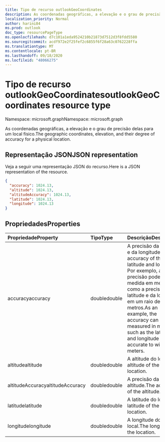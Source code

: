 ```yaml
---
title: Tipo de recurso outlookGeoCoordinates
description: As coordenadas geográficas, a elevação e o grau de precisão delas para um local físico.
localization_priority: Normal
author: harini84
ms.prod: outlook
doc_type: resourcePageType
ms.openlocfilehash: d7c101a1eda9524210b21873d7512d3f8fdd5580
ms.sourcegitcommit: acdf972e2f25fef2c6855f6f28a63c0762228ffa
ms.translationtype: MT
ms.contentlocale: pt-BR
ms.lasthandoff: 09/18/2020
ms.locfileid: "48066275"
---
```

# <a name="outlookgeocoordinates-resource-type"></a><span data-ttu-id="c85c7-103">Tipo de recurso outlookGeoCoordinates</span><span class="sxs-lookup"><span data-stu-id="c85c7-103">outlookGeoCoordinates resource type</span></span>

<span data-ttu-id="c85c7-104">Namespace: microsoft.graph</span><span class="sxs-lookup"><span data-stu-id="c85c7-104">Namespace: microsoft.graph</span></span>

<span data-ttu-id="c85c7-105">As coordenadas geográficas, a elevação e o grau de precisão delas para um local físico.</span><span class="sxs-lookup"><span data-stu-id="c85c7-105">The geographic coordinates, elevation, and their degree of accuracy for a physical location.</span></span>

## <a name="json-representation"></a><span data-ttu-id="c85c7-106">Representação JSON</span><span class="sxs-lookup"><span data-stu-id="c85c7-106">JSON representation</span></span>

<span data-ttu-id="c85c7-107">Veja a seguir uma representação JSON do recurso.</span><span class="sxs-lookup"><span data-stu-id="c85c7-107">Here is a JSON representation of the resource.</span></span>

<!-- {
  "blockType": "resource",
  "optionalProperties": [

  ],
  "@odata.type": "microsoft.graph.outlookGeoCoordinates"
}-->

```json
{
  "accuracy": 1024.13,
  "altitude": 1024.13,
  "altitudeAccuracy": 1024.13,
  "latitude": 1024.13,
  "longitude": 1024.13
}

```
## <a name="properties"></a><span data-ttu-id="c85c7-108">Propriedades</span><span class="sxs-lookup"><span data-stu-id="c85c7-108">Properties</span></span>
| <span data-ttu-id="c85c7-109">Propriedade</span><span class="sxs-lookup"><span data-stu-id="c85c7-109">Property</span></span>     | <span data-ttu-id="c85c7-110">Tipo</span><span class="sxs-lookup"><span data-stu-id="c85c7-110">Type</span></span>   |<span data-ttu-id="c85c7-111">Descrição</span><span class="sxs-lookup"><span data-stu-id="c85c7-111">Description</span></span>|
|:---------------|:--------|:----------|
|<span data-ttu-id="c85c7-112">accuracy</span><span class="sxs-lookup"><span data-stu-id="c85c7-112">accuracy</span></span>|<span data-ttu-id="c85c7-113">double</span><span class="sxs-lookup"><span data-stu-id="c85c7-113">double</span></span>|<span data-ttu-id="c85c7-114">A precisão da latitude e da longitude.</span><span class="sxs-lookup"><span data-stu-id="c85c7-114">The accuracy of the latitude and longitude.</span></span> <span data-ttu-id="c85c7-115">Por exemplo, a precisão pode ser medida em metros, como a precisão da latitude e da longitude em um raio de 50 metros.</span><span class="sxs-lookup"><span data-stu-id="c85c7-115">As an example, the accuracy can be measured in meters, such as the latitude and longitude are accurate to within 50 meters.</span></span>|
|<span data-ttu-id="c85c7-116">altitude</span><span class="sxs-lookup"><span data-stu-id="c85c7-116">altitude</span></span>|<span data-ttu-id="c85c7-117">double</span><span class="sxs-lookup"><span data-stu-id="c85c7-117">double</span></span>|<span data-ttu-id="c85c7-118">A altitude do local.</span><span class="sxs-lookup"><span data-stu-id="c85c7-118">The altitude of the location.</span></span>|
|<span data-ttu-id="c85c7-119">altitudeAccuracy</span><span class="sxs-lookup"><span data-stu-id="c85c7-119">altitudeAccuracy</span></span>|<span data-ttu-id="c85c7-120">double</span><span class="sxs-lookup"><span data-stu-id="c85c7-120">double</span></span>|<span data-ttu-id="c85c7-121">A precisão da altitude.</span><span class="sxs-lookup"><span data-stu-id="c85c7-121">The accuracy of the altitude.</span></span>|
|<span data-ttu-id="c85c7-122">latitude</span><span class="sxs-lookup"><span data-stu-id="c85c7-122">latitude</span></span>|<span data-ttu-id="c85c7-123">double</span><span class="sxs-lookup"><span data-stu-id="c85c7-123">double</span></span>|<span data-ttu-id="c85c7-124">A latitude do local.</span><span class="sxs-lookup"><span data-stu-id="c85c7-124">The latitude of the location.</span></span>|
|<span data-ttu-id="c85c7-125">longitude</span><span class="sxs-lookup"><span data-stu-id="c85c7-125">longitude</span></span>|<span data-ttu-id="c85c7-126">double</span><span class="sxs-lookup"><span data-stu-id="c85c7-126">double</span></span>|<span data-ttu-id="c85c7-127">A longitude do local.</span><span class="sxs-lookup"><span data-stu-id="c85c7-127">The longitude of the location.</span></span>|

<!-- uuid: 8fcb5dbc-d5aa-4681-8e31-b001d5168d79
2015-10-25 14:57:30 UTC -->
<!-- {
  "type": "#page.annotation",
  "description": "outlookGeoCoordinates resource",
  "keywords": "",
  "section": "documentation",
  "tocPath": ""
}-->

